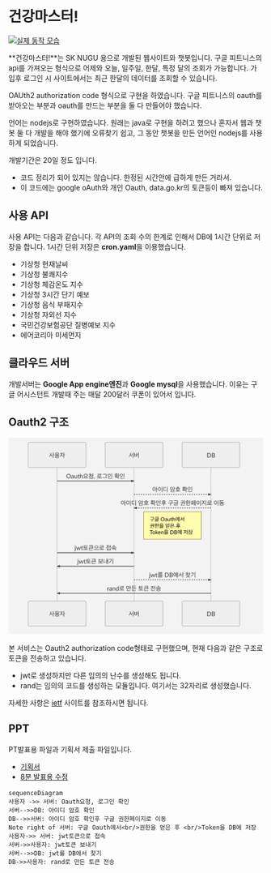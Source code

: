 # 건강마스터!

[![실제 동작 모습](http://img.youtube.com/vi/40DJOA-HVtg/0.jpg)](https://www.youtube.com/watch?v=40DJOA-HVtg)

**건강마스터!**는 SK NUGU 용으로 개발된 웹사이트와 챗봇입니다. 구글 피트니스의 api를 가져오는 형식으로 어제와 오늘, 일주일, 한달, 특정 달의 조회가 가능합니다. 가입후 로그인 시 사이트에서는 최근 한달의 데이터를 조회할 수 있습니다.

OAUth2 authorization code 형식으로 구현을 하였습니다. 구글 피트니스의 oauth를 받아오는 부분과 oauth를 만드는 부분을 둘 다 만들어야 했습니다.

언어는 nodejs로 구현하였습니다. 원래는 java로 구현을 하려고 했으나 혼자서 웹과 챗봇 둘 다 개발을 해야 했기에 오류찾기 쉽고, 그 동안 챗봇을 만든 언어인 nodejs를 사용하게 되었습니다.

개발기간은 20일 정도 입니다.

* 코드 정리가 되어 있지는 않습니다. 한정된 시간안에 급하게 만든 거라서.
* 이 코드에는 google oAuth와 개인 Oauth, data.go.kr의 토큰등이 빠져 있습니다.

## 사용 API

사용 API는 다음과 같습니다. 각 API의 조회 수의 한계로 인해서 DB에 1시간 단위로 저장을 합니다. 1시간 단위 저장은 **cron.yaml**을 이용했습니다.

* 기상청 현재날씨
* 기상청 불쾌지수
* 기상청 체감온도 지수
* 기상청 3시간 단기 예보
* 기상청 음식 부패지수
* 기상청 자외선 지수
* 국민건강보험공단 질병예보 지수
* 에어코리아 미세먼지

## 클라우드 서버

개발서버는 **Google App engine엔진**과 **Google mysql**을 사용했습니다. 이유는 구글 어시스턴트 개발때 주는 매달 200달러 쿠폰이 있어서 입니다.


## Oauth2 구조

<p align="center">
<img src="./pds/logic_img.png?raw=true"/>
</p>

본 서비스는  Oauth2 authorization code형태로 구현했으며, 현재 다음과 같은 구조로 토큰을 전송하고 있습니다.

* jwt로 생성하지만 다른 임의의 난수를 생성해도 됩니다.
* rand는 임의의 코드를 생성하는 모듈입니다. 여기서는 32자리로 생성했습니다.

자세한 사항은 [ietf](https://tools.ietf.org/html/rfc6749#section-4.1.1) 사이트를 참조하시면 됩니다.

## PPT

PT발표용 파일과 기획서 제출 파일입니다.

* [기획서](./pds/camellia_final_.Plan.pptx)
* [8분 발표용 수정](./pds/camelia_final_speech_8min_censorship.pptx)

```mermaid
sequenceDiagram
사용자 ->> 서버: Oauth요청, 로그인 확인
서버-->>DB: 아이디 암호 확인
DB-->>서버: 아이디 암호 확인후 구글 권한페이지로 이동
Note right of 서버: 구글 Oauth에서<br/>권한을 얻은 후 <br/>Token을 DB에 저장
사용자->> 서버: jwt토큰으로 접속
서버->>사용자: jwt토큰 보내기
서버-->>DB: jwt를 DB에서 찾기
DB->>사용자: rand로 만든 토큰 전송
```

